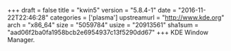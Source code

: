 +++
draft = false
title = "kwin5"
version = "5.8.4-1"
date = "2016-11-22T22:46:28"
categories = ['plasma']
upstreamurl = "http://www.kde.org"
arch = "x86_64"
size = "5059784"
usize = "20913561"
sha1sum = "aad06f2ba0fa1958bcb2e6954937c13f5290dd67"
+++
KDE Window Manager.